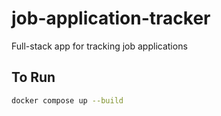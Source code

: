 # job-application-tracker

Full-stack app for tracking job applications

## To Run

``` sh
docker compose up --build
```
